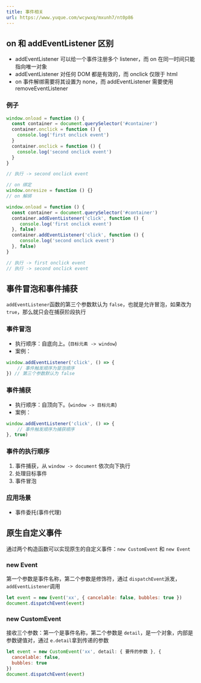 ```yaml
---
title: 事件相关
url: https://www.yuque.com/wcywxq/mxunh7/nt0p86
---
```


<a name="E5yo3"></a>

## on 和 addEventListener 区别

- addEventListener 可以给一个事件注册多个 listener，而 on 在同一时间只能指向唯一对象
- addEventListener 对任何 DOM 都是有效的，而 onclick 仅限于 html
- on 事件解绑需要将其设置为 none，而 addEventListener 需要使用 removeEventListener <a name="Hs9Sz"></a>

### 例子

```javascript
window.onload = function () {
  const container = document.querySelector('#container')
  container.onclick = function () {
    console.log('first onclick event')
  }
  container.onclick = function () {
    console.log('second onclick event')
  }
}

// 执行 -> second onclick event

// on 绑定
window.onresize = function () {}
// on 解绑	
```

```javascript
window.onload = function () {
  const container = document.querySelector('#container')
  container.addEventListener('click', function () {
     console.log('first onclick event')
  }, false)
  container.addEventListener('click', function () {
     console.log('second onclick event')
  }, false)
}

// 执行 -> first onclick event
// 执行 -> second onclick event
```

<a name="Gl0La"></a>

## 事件冒泡和事件捕获

`addEventListener`函数的第三个参数默认为 `false`，也就是允许冒泡，如果改为 `true`，那么就只会在捕获阶段执行 <a name="ythef"></a>

### 事件冒泡

- 执行顺序：自底向上。(`目标元素 -> window`)
- 案例：

```javascript
window.addEventListener('click', () => {
	// 事件触发顺序为冒泡顺序
}) // 第三个参数默认为 false
```

<a name="e41oA"></a>

### 事件捕获

- 执行顺序：自顶向下。(`window -> 目标元素`)
- 案例：

```javascript
window.addEventListener('click', () => {
	// 事件触发顺序为捕获顺序
}, true)
```

<a name="VzJmc"></a>

### 事件的执行顺序

1. 事件捕获，从 `window -> document` 依次向下执行
2. 处理目标事件
3. 事件冒泡 <a name="KaMr4"></a>

### 应用场景

- 事件委托(事件代理) <a name="joDIp"></a>

## 原生自定义事件

通过两个构造函数可以实现原生的自定义事件：`new CustomEvent` 和 `new Event` <a name="Sv8Ta"></a>

### new Event

第一个参数是事件名称，第二个参数是修饰符，通过 `dispatchEvent`派发，`addEventListener`调用

```javascript
let event = new Event('xx', { cancelable: false, bubbles: true })
document.dispatchEvent(event)
```

<a name="xucug"></a>

### new CustomEvent

接收三个参数：第一个是事件名称，第二个参数是 `detail`，是一个对象，内部是参数键值对，通过 `e.detail`拿到传递的参数

```javascript
let event = new CustomEvent('xx', detail: { 要传的参数 }, {
  cancelable: false,
  bubbles: true
})
document.dispatchEvent(event)
```
